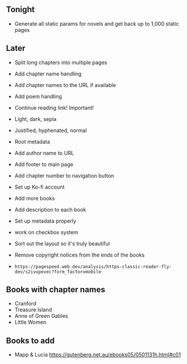 ## Tonight

-  Generate all static params for novels and get back up to 1,000 static pages

## Later

-  Split long chapters into multiple pages
-  Add chapter name handling
-  Add chapter names to the URL if available
-  Add poem handling

-  Continue reading link! Important!

-  Light, dark, sepia
-  Justified, hyphenated, normal

-  Root metadata
-  Add author name to URL
-  Add footer to main page
-  Add chapter number to navigation button
-  Set up Ko-fi account
-  Add more books
-  Add description to each book
-  Set up metadata properly
-  work on checkbox system
-  Sort out the layout so it's truly beautiful
-  Remove copyright notices from the ends of the books
-  `https://pagespeed.web.dev/analysis/https-classic-reader-fly-dev/s2ivupevec?form_factor=mobile`

## Books with chapter names

-  Cranford
-  Treasure Island
-  Anne of Green Gables
-  Little Women

## Books to add

-  Mapp & Lucia https://gutenberg.net.au/ebooks05/0501131h.html#c01
